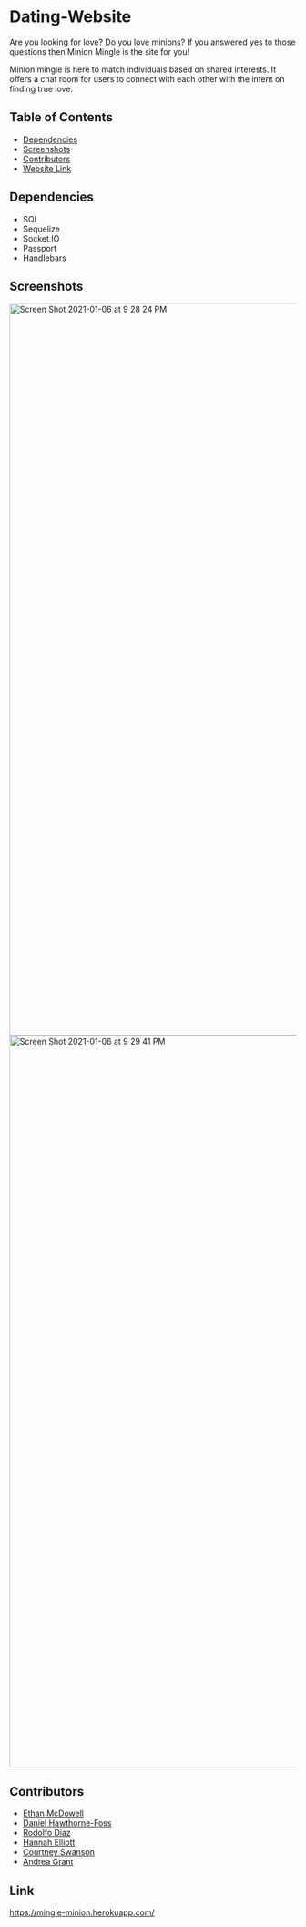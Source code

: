 # Dating-Website

Are you looking for love? Do you love minions? If you answered yes to those questions then Minion Mingle is the site for you! 

Minion mingle is here to match individuals based on shared interests. It offers a chat room for users to connect with each other with the intent on finding true love. 

## Table of Contents

- [Dependencies](#Dependencies)
- [Screenshots](#Screenshots)
- [Contributors](#Contributors)
- [Website Link](#Link)

## Dependencies

- SQL
- Sequelize
- Socket.IO
- Passport
- Handlebars

## Screenshots

<img width="1285" alt="Screen Shot 2021-01-06 at 9 28 24 PM" src="https://user-images.githubusercontent.com/45346745/103843615-27d3a480-5066-11eb-934f-27b6ec9b6eac.png">

<img width="1285" alt="Screen Shot 2021-01-06 at 9 29 41 PM" src="https://user-images.githubusercontent.com/45346745/103843711-4df94480-5066-11eb-9a66-3881ccf227d1.png">

## Contributors

* [Ethan McDowell](https://github.com/ethanrmcdowell)
* [Daniel Hawthorne-Foss](https://github.com/dhfoss)
* [Rodolfo Diaz](https://github.com/Rodolfod1)
* [Hannah Elliott](https://github.com/nova-codes)
* [Courtney Swanson](https://github.com/cswanson52)
* [Andrea Grant](https://github.com/aegrant08)

## Link

https://mingle-minion.herokuapp.com/

